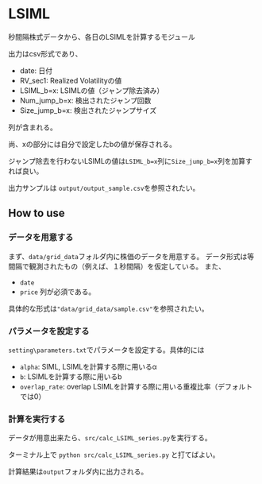 # LSIML
秒間隔株式データから、各日のLSIMLを計算するモジュール

出力はcsv形式であり、
- date: 日付
- RV_sec1: Realized Volatilityの値
- LSIML_b=x: LSIMLの値（ジャンプ除去済み）
- Num_jump_b=x: 検出されたジャンプ回数
- Size_jump_b=x: 検出されたジャンプサイズ

列が含まれる。

尚、xの部分には自分で設定したbの値が保存される。

ジャンプ除去を行わないLSIMLの値は`LSIML_b=x`列に`Size_jump_b=x`列を加算すれば良い。

出力サンプルは
`output/output_sample.csv`を参照されたい。

## How to use
### データを用意する
まず、`data/grid_data`フォルダ内に株価のデータを用意する。
データ形式は等間隔で観測されたもの（例えば、１秒間隔）を仮定している。
また、
- `date`
- `price`
列が必須である。

具体的な形式は`"data/grid_data/sample.csv"`を参照されたい。

### パラメータを設定する
`setting\parameters.txt`でパラメータを設定する。具体的には
- `alpha`: SIML, LSIMLを計算する際に用いるα
- `b`: LSIMLを計算する際に用いるb
- `overlap_rate`: overlap LSIMLを計算する際に用いる重複比率（デフォルトでは0）

### 計算を実行する
データが用意出来たら、`src/calc_LSIML_series.py`を実行する。

ターミナル上で
`python src/calc_LSIML_series.py`
と打てばよい。

計算結果は`output`フォルダ内に出力される。